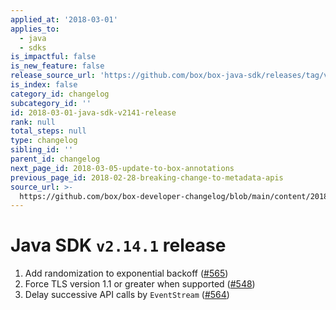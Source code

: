 ```yaml
---
applied_at: '2018-03-01'
applies_to:
  - java
  - sdks
is_impactful: false
is_new_feature: false
release_source_url: 'https://github.com/box/box-java-sdk/releases/tag/v2.14.1'
is_index: false
category_id: changelog
subcategory_id: ''
id: 2018-03-01-java-sdk-v2141-release
rank: null
total_steps: null
type: changelog
sibling_id: ''
parent_id: changelog
next_page_id: 2018-03-05-update-to-box-annotations
previous_page_id: 2018-02-28-breaking-change-to-metadata-apis
source_url: >-
  https://github.com/box/box-developer-changelog/blob/main/content/2018/03-01-java-sdk-v2141-release.md
---
```

# Java SDK `v2.14.1` release

1. Add randomization to exponential backoff ([#565](https://github.com/box/box-java-sdk/pull/565))
2. Force TLS version 1.1 or greater when supported ([#548](https://github.com/box/box-java-sdk/pull/548))
3. Delay successive API calls by `EventStream` ([#564](https://github.com/box/box-java-sdk/pull/564))
